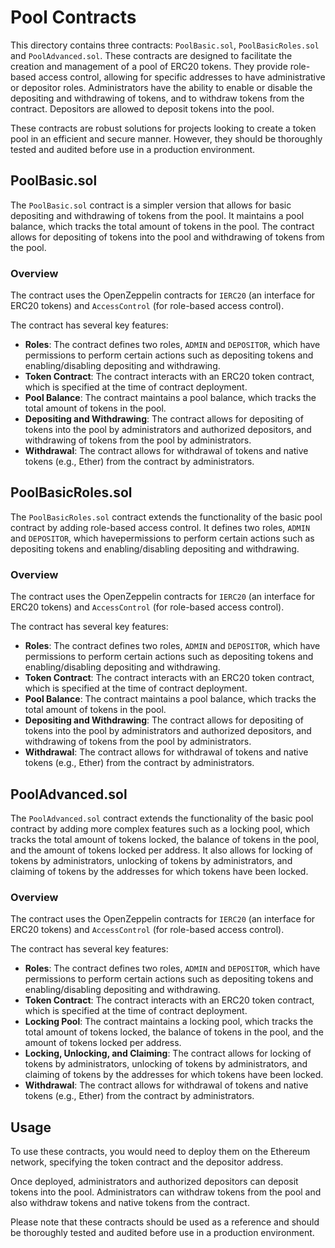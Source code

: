 # Pool Contracts

This directory contains three contracts: `PoolBasic.sol`, `PoolBasicRoles.sol` and `PoolAdvanced.sol`. These contracts are designed to facilitate the creation and management of a pool of ERC20 tokens. They provide role-based access control, allowing for specific addresses to have administrative or depositor roles. Administrators have the ability to enable or disable the depositing and withdrawing of tokens, and to withdraw tokens from the contract. Depositors are allowed to deposit tokens into the pool.

These contracts are robust solutions for projects looking to create a token pool in an efficient and secure manner. However, they should be thoroughly tested and audited before use in a production environment.

## PoolBasic.sol

The `PoolBasic.sol` contract is a simpler version that allows for basic depositing and withdrawing of tokens from the pool. It maintains a pool balance, which tracks the total amount of tokens in the pool. The contract allows for depositing of tokens into the pool and withdrawing of tokens from the pool.

### Overview

The contract uses the OpenZeppelin contracts for `IERC20` (an interface for ERC20 tokens) and `AccessControl` (for role-based access control).

The contract has several key features:

- **Roles**: The contract defines two roles, `ADMIN` and `DEPOSITOR`, which have permissions to perform certain actions such as depositing tokens and enabling/disabling depositing and withdrawing.
- **Token Contract**: The contract interacts with an ERC20 token contract, which is specified at the time of contract deployment.
- **Pool Balance**: The contract maintains a pool balance, which tracks the total amount of tokens in the pool.
- **Depositing and Withdrawing**: The contract allows for depositing of tokens into the pool by administrators and authorized depositors, and withdrawing of tokens from the pool by administrators.
- **Withdrawal**: The contract allows for withdrawal of tokens and native tokens (e.g., Ether) from the contract by administrators.

## PoolBasicRoles.sol

The `PoolBasicRoles.sol` contract extends the functionality of the basic pool contract by adding role-based access control. It defines two roles, `ADMIN` and `DEPOSITOR`, which havepermissions to perform certain actions such as depositing tokens and enabling/disabling depositing and withdrawing.

### Overview

The contract uses the OpenZeppelin contracts for `IERC20` (an interface for ERC20 tokens) and `AccessControl` (for role-based access control).

The contract has several key features:

- **Roles**: The contract defines two roles, `ADMIN` and `DEPOSITOR`, which have permissions to perform certain actions such as depositing tokens and enabling/disabling depositing and withdrawing.
- **Token Contract**: The contract interacts with an ERC20 token contract, which is specified at the time of contract deployment.
- **Pool Balance**: The contract maintains a pool balance, which tracks the total amount of tokens in the pool.
- **Depositing and Withdrawing**: The contract allows for depositing of tokens into the pool by administrators and authorized depositors, and withdrawing of tokens from the pool by administrators.
- **Withdrawal**: The contract allows for withdrawal of tokens and native tokens (e.g., Ether) from the contract by administrators.

## PoolAdvanced.sol

The `PoolAdvanced.sol` contract extends the functionality of the basic pool contract by adding more complex features such as a locking pool, which tracks the total amount of tokens locked, the balance of tokens in the pool, and the amount of tokens locked per address. It also allows for locking of tokens by administrators, unlocking of tokens by administrators, and claiming of tokens by the addresses for which tokens have been locked.

### Overview

The contract uses the OpenZeppelin contracts for `IERC20` (an interface for ERC20 tokens) and `AccessControl` (for role-based access control).

The contract has several key features:

- **Roles**: The contract defines two roles, `ADMIN` and `DEPOSITOR`, which have permissions to perform certain actions such as depositing tokens and enabling/disabling depositing and withdrawing.
- **Token Contract**: The contract interacts with an ERC20 token contract, which is specified at the time of contract deployment.
- **Locking Pool**: The contract maintains a locking pool, which tracks the total amount of tokens locked, the balance of tokens in the pool, and the amount of tokens locked per address.
- **Locking, Unlocking, and Claiming**: The contract allows for locking of tokens by administrators, unlocking of tokens by administrators, and claiming of tokens by the addresses for which tokens have been locked.
- **Withdrawal**: The contract allows for withdrawal of tokens and native tokens (e.g., Ether) from the contract by administrators.

## Usage

To use these contracts, you would need to deploy them on the Ethereum network, specifying the token contract and the depositor address.

Once deployed, administrators and authorized depositors can deposit tokens into the pool. Administrators can withdraw tokens from the pool and also withdraw tokens and native tokens from the contract.

Please note that these contracts should be used as a reference and should be thoroughly tested and audited before use in a production environment.
